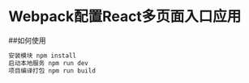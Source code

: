# Webpack配置React多页面入口应用

##如何使用
```javascript
安装模块 npm install    
启动本地服务 npm run dev    
项目编译打包 npm run build
```


